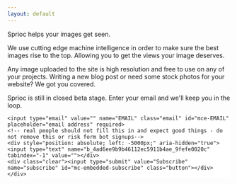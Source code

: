 ```yaml
---
layout: default
---
```


Sprioc helps your images get seen.

We use cutting edge machine intelligence in order to make sure the best images
rise to the top. Allowing you to get the views your image deserves.

Any image uploaded to the site is high resolution and free to use on any of your
projects. Writing a new blog post or need some stock photos for your website? We
got you covered.

Sprioc is still in closed beta stage. Enter your email and we'll keep you in the
loop.

<!-- Begin MailChimp Signup Form -->
<link href="//cdn-images.mailchimp.com/embedcode/horizontal-slim-10_7.css" rel="stylesheet" type="text/css">
<style type="text/css">
	#mc_embed_signup{background:#fff; clear:left; font:14px Inconsolata,sans-serif; width:100%;}
</style>
<div id="mc_embed_signup">
<form action="//xyz.us13.list-manage.com/subscribe/post?u=4ad6ee9b9b46112ec5911b4ae&amp;id=9fefe0020c" method="post" id="mc-embedded-subscribe-form" name="mc-embedded-subscribe-form" class="validate" target="_blank" novalidate>
    <div id="mc_embed_signup_scroll">

	<input type="email" value="" name="EMAIL" class="email" id="mce-EMAIL" placeholder="email address" required>
    <!-- real people should not fill this in and expect good things - do not remove this or risk form bot signups-->
    <div style="position: absolute; left: -5000px;" aria-hidden="true"><input type="text" name="b_4ad6ee9b9b46112ec5911b4ae_9fefe0020c" tabindex="-1" value=""></div>
    <div class="clear"><input type="submit" value="Subscribe" name="subscribe" id="mc-embedded-subscribe" class="button"></div>
    </div>
</form>
</div>

<!--End mc_embed_signup-->
